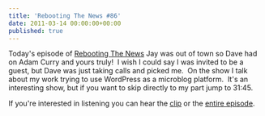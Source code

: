 ```yaml
---
title: 'Rebooting The News #86'
date: 2011-03-14 00:00:00+00:00
published: true
---
```


Today's episode of [Rebooting The News](https://rebootnews.wordpress.com/2011/03/15/rebooting-the-news-86/) Jay was out of town so Dave had on Adam Curry and yours truly!  I wish I could say I was invited to be a guest, but Dave was just taking calls and picked me.  On the show I talk about my work trying to use WordPress as a microblog platform.  It's an interesting show, but if you want to skip directly to my part jump to 31:45.

If you're interested in listening you can hear the [clip](/uploads/2011/03/reboot11mar14-asclip.mp3) or the [entire episode](http://mp3.morningcoffeenotes.com/reboot11mar14.mp3).
